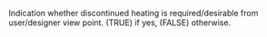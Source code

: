 ﻿Indication whether discontinued heating is required/desirable from user/designer view point. (TRUE) if yes, (FALSE) otherwise.